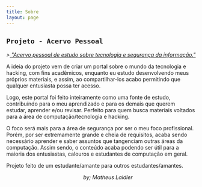 ```yaml
---
title: Sobre
layout: page
---
```


## **`Projeto - Acervo Pessoal`**

 *>*<u> *"Acervo pessoal de estudo sobre tecnologia e segurança da informação."*</u>

 A ideia do projeto vem de criar um portal sobre o mundo da  tecnologia e hacking, com fins acadêmicos, enquanto eu estudo desenvolvendo meus próprios materiais, e assim, ao compartilhar-los  acabo permitindo que qualquer entusiasta possa ter acesso. 

Logo, este portal foi feito inteiramente como uma fonte de estudo, contribuíndo para o meu aprendizado e para os demais que querem estudar, aprender e/ou revisar. Perfeito para quem busca materiais voltados para a área de computação/tecnologia e hacking.

O foco será mais para a área de segurança por ser o meu foco profissional. Porém, por ser extremamente grande e cheia de requisitos, acaba sendo necessário aprender e saber assuntos que tangenciam outras áreas da computação. Assim sendo, o conteúdo acaba podendo ser útil para a maioria dos entusiastas, calouros e estudantes de computação em geral.

Projeto feito de um estudante/amante para outros estudantes/amantes.

                                                    *by; Matheus Laidler*
